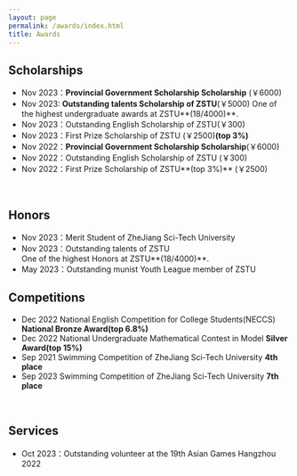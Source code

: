 ```yaml
---
layout: page
permalink: /awards/index.html
title: Awards
---
```



## Scholarships

- Nov 2023：**Provincial Government Scholarship Scholarship** (￥6000)
- Nov 2023: **Outstanding talents Scholarship of ZSTU**(￥5000)
            One of the highest undergraduate awards at ZSTU**(18/4000)**.
- Nov 2023：Outstanding English Scholarship of ZSTU(￥300)
- Nov 2023：First Prize Scholarship of ZSTU (￥2500)**(top 3%)** 
- Nov 2022：**Provincial Government Scholarship Scholarship**(￥6000)
- Nov 2022：Outstanding English Scholarship of ZSTU (￥300)
- Nov 2022：First Prize Scholarship of ZSTU**(top 3%)** (￥2500)
<br>

## Honors

- Nov 2023：Merit Student of ZheJiang Sci-Tech University<br>
- Nov 2023：Outstanding talents of ZSTU <br>One of the highest Honors at ZSTU**(18/4000)**.<br>
- May 2023：Outstanding munist Youth League member of ZSTU<br>

## Competitions

- Dec 2022 National English Competition for College Students(NECCS) **National Bronze Award(top 6.8%)**<br>
- Dec 2022 National Undergraduate Mathematical Contest in Model **Silver Award(top 15%)**<br>
- Sep 2021 Swimming Competition of ZheJiang Sci-Tech University **4th place**
- Sep 2023 Swimming Competition of ZheJiang Sci-Tech University **7th place**
<br>

## Services

- Oct 2023：Outstanding volunteer at the 19th Asian Games Hangzhou 2022<br>
